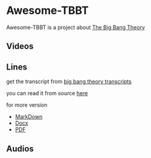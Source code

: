 # Awesome-TBBT
Awesome-TBBT is a project about [The Big Bang Theory](https://en.wikipedia.org/wiki/The_Big_Bang_Theory)

## Videos

## Lines
get the transcript from [big bang theory transcripts](https://bigbangtrans.wordpress.com/)

you can read it from source [here](./doc)

for more version
- [MarkDown](./outs/TBBT.md)
- [Docx](./outs/TBBT.docx)
- [PDF](./outs/TBBT.pdf)

## Audios
